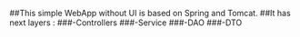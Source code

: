 

##This simple WebApp without UI is based on Spring and Tomcat.
##It has next layers :
###-Controllers
###-Service
###-DAO
###-DTO

        
        
  

